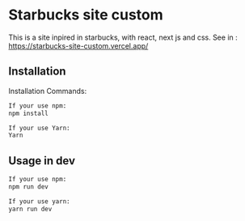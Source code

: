 # Starbucks site custom

This is a site inpired in starbucks, with react, next js and css.
See in : https://starbucks-site-custom.vercel.app/
## Installation

Installation Commands:

```bash
If your use npm:
npm install
```
```bash
If your use Yarn:
Yarn
```

## Usage in dev

```python
If your use npm:
npm run dev
```
```python
If your use yarn:
yarn run dev
```
